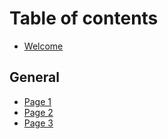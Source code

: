 # Table of contents

* [Welcome](README.md)

## General

* [Page 1](general/page-1.md)
* [Page 2](general/page-2.md)
* [Page 3](general/page-3.md)
